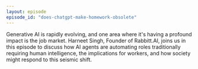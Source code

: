 ```yaml
---
layout: episode
episode_id: "does-chatgpt-make-homework-obsolete"
---
```


Generative AI is rapidly evolving, and one area where it's having a profound impact is the job market. Harneet Singh, Founder of Rabbitt.AI, joins us in this episode to discuss how AI agents are automating roles traditionally requiring human intelligence, the implications for workers, and how society might respond to this seismic shift.